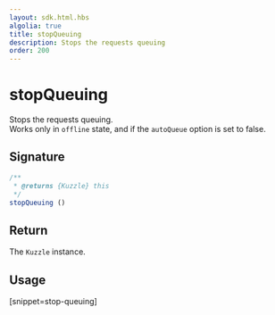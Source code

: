 ```yaml
---
layout: sdk.html.hbs
algolia: true
title: stopQueuing
description: Stops the requests queuing
order: 200
---
```


# stopQueuing

Stops the requests queuing.  
Works only in `offline` state, and if the `autoQueue` option is set to false.

## Signature

```javascript
/**
 * @returns {Kuzzle} this
 */
stopQueuing ()
```

## Return

The `Kuzzle` instance.

## Usage

[snippet=stop-queuing]
